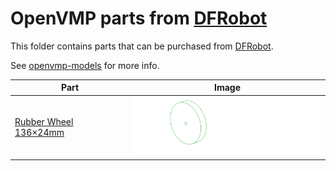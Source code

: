 # OpenVMP parts from [DFRobot](https://www.dfrobot.com/)
This folder contains parts that can be purchased from [DFRobot](https://www.dfrobot.com/).

See [openvmp-models](https://github.com/openvmp/openvmp-models) for more info.

| Part | Image |
| -- | -- |
| [Rubber Wheel 136×24mm](./rubber-wheel) | <img alt='Rubber Wheel 136×24mm' src='https://github.com/openvmp/openvmp-models/blob/main/generated_files/parts/dfrobot/rubber-wheel.png' width='300' /> |
